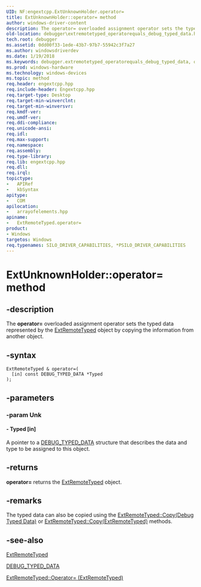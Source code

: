 ```yaml
---
UID: NF:engextcpp.ExtUnknownHolder.operator=
title: ExtUnknownHolder::operator= method
author: windows-driver-content
description: The operator= overloaded assignment operator sets the typed data represented by the ExtRemoteTyped object by copying the information from another object.
old-location: debugger\extremotetyped_operatorequals_debug_typed_data.htm
tech.root: debugger
ms.assetid: 0dd00f33-1ede-43b7-97b7-55942c3f7a27
ms.author: windowsdriverdev
ms.date: 1/19/2018
ms.keywords: debugger.extremotetyped_operatorequals_debug_typed_data, operator=, ExtCheckedPointer::operator=, ExtDeclBuffer::operator=, ExtRemoteTyped class [Windows Debugging], operator= method, ExtCheckedPointer, ExtDeclAlignedBuffer::operator=, ExtBuffer::operator=, ExtDeleteHolder, ExtBuffer, ExtDeleteHolder::operator=, ExtUnknownHolder, ExtDeclBuffer, ExtUnknownHolder::operator=, operator= method [Windows Debugging], ExtRemoteTyped class, operator= method [Windows Debugging], ExtDeclAlignedBuffer
ms.prod: windows-hardware
ms.technology: windows-devices
ms.topic: method
req.header: engextcpp.hpp
req.include-header: Engextcpp.hpp
req.target-type: Desktop
req.target-min-winverclnt:
req.target-min-winversvr:
req.kmdf-ver:
req.umdf-ver:
req.ddi-compliance:
req.unicode-ansi:
req.idl:
req.max-support:
req.namespace:
req.assembly:
req.type-library:
req.lib: engextcpp.hpp
req.dll:
req.irql:
topictype:
-	APIRef
-	kbSyntax
apitype:
-	COM
apilocation:
-	arrayofelements.hpp
apiname:
-	ExtRemoteTyped.operator=
product:
- Windows
targetos: Windows
req.typenames: SILO_DRIVER_CAPABILITIES, *PSILO_DRIVER_CAPABILITIES
---
```


# ExtUnknownHolder::operator= method


## -description


The <b>operator=</b> overloaded assignment operator sets the typed data represented by the <a href="..\engextcpp\nl-engextcpp-extremotetyped.md">ExtRemoteTyped</a> object by copying the information from another object.


## -syntax


```
ExtRemoteTyped & operator=(
  [in] const DEBUG_TYPED_DATA *Typed
);
```


## -parameters




### -param Unk





#### - Typed [in]

A pointer to a <a href="..\wdbgexts\ns-wdbgexts-_debug_typed_data.md">DEBUG_TYPED_DATA</a> structure that describes the data and type to be assigned to this object.


## -returns


<b>operator=</b>  returns the <a href="..\engextcpp\nl-engextcpp-extremotetyped.md">ExtRemoteTyped</a> object.



## -remarks


The typed data can also be copied using the <a href="..\engextcpp\nf-engextcpp-extbuffer-copy.md">ExtRemoteTyped::Copy(Debug Typed Data)</a> or <a href="..\engextcpp\nf-engextcpp-extbuffer-copy.md">ExtRemoteTyped::Copy(ExtRemoteTyped)</a> methods.



## -see-also

<a href="..\engextcpp\nl-engextcpp-extremotetyped.md">ExtRemoteTyped</a>

<a href="..\wdbgexts\ns-wdbgexts-_debug_typed_data.md">DEBUG_TYPED_DATA</a>

<a href="..\engextcpp\nf-engextcpp-extbuffer-operator=.md">ExtRemoteTyped::Operator= (ExtRemoteTyped)</a>

 

 


